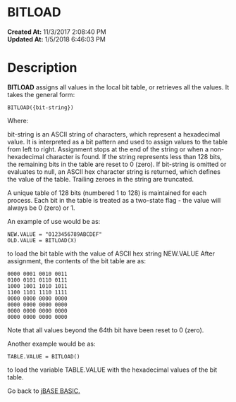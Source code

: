 # BITLOAD

**Created At:** 11/3/2017 2:08:40 PM  
**Updated At:** 1/5/2018 6:46:03 PM  


# Description

**BITLOAD** assigns all values in the local bit table, or retrieves all the values. It takes the general form:

```
BITLOAD({bit-string})
```

Where:

bit-string is an ASCII string of characters, which represent a hexadecimal value. It is interpreted as a bit pattern and used to assign values to the table from left to right. Assignment stops at the end of the string or when a non-hexadecimal character is found.
If the string represents less than 128 bits, the remaining bits in the table are reset to 0 (zero).
If bit-string is omitted or evaluates to null, an ASCII hex character string is returned, which defines the value of the table. Trailing zeroes in the string are truncated.

A unique table of 128 bits (numbered 1 to 128) is maintained for each process. Each bit in the table is treated as a two-state flag - the value will always be 0 (zero) or 1.

An example of use would be as:

```
NEW.VALUE = "0123456789ABCDEF"
OLD.VALUE = BITLOAD(X)
```

to load the bit table with the value of ASCII hex string NEW.VALUE
After assignment, the contents of the bit table are as:

```
0000 0001 0010 0011
0100 0101 0110 0111
1000 1001 1010 1011
1100 1101 1110 1111
0000 0000 0000 0000
0000 0000 0000 0000
0000 0000 0000 0000
0000 0000 0000 0000
```

Note that all values beyond the 64th bit have been reset to 0 (zero).

Another example would be as:

```
TABLE.VALUE = BITLOAD()
```

to load the variable TABLE.VALUE with the hexadecimal values of the bit table.



Go back to [jBASE BASIC.](263498-jbase-basic)
